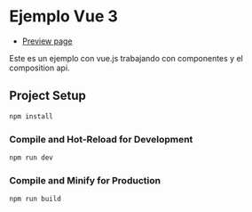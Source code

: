 # Ejemplo Vue 3

- [Preview page](https://listado-post-fav.netlify.app)

Este es un ejemplo con vue.js trabajando con componentes y el composition api.

## Project Setup

```sh
npm install
```

### Compile and Hot-Reload for Development

```sh
npm run dev
```

### Compile and Minify for Production

```sh
npm run build
```
